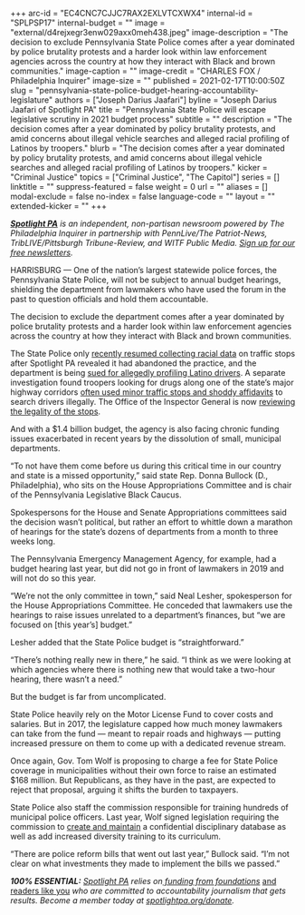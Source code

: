 +++
arc-id = "EC4CNC7CJJC7RAX2EXLVTCXWX4"
internal-id = "SPLPSP17"
internal-budget = ""
image = "external/d4rejxegr3enw029axx0meh438.jpeg"
image-description = "The decision to exclude Pennsylvania State Police comes after a year dominated by police brutality protests and a harder look within law enforcement agencies across the country at how they interact with Black and brown communities."
image-caption = ""
image-credit = "CHARLES FOX / Philadelphia Inquirer"
image-size = ""
published = 2021-02-17T10:00:50Z
slug = "pennsylvania-state-police-budget-hearing-accountability-legislature"
authors = ["Joseph Darius Jaafari"]
byline = "Joseph Darius Jaafari of Spotlight PA"
title = "Pennsylvania State Police will escape legislative scrutiny in 2021 budget process"
subtitle = ""
description = "The decision comes after a year dominated by policy brutality protests, and amid concerns about illegal vehicle searches and alleged racial profiling of Latinos by troopers."
blurb = "The decision comes after a year dominated by policy brutality protests, and amid concerns about illegal vehicle searches and alleged racial profiling of Latinos by troopers."
kicker = "Criminal Justice"
topics = ["Criminal Justice", "The Capitol"]
series = []
linktitle = ""
suppress-featured = false
weight = 0
url = ""
aliases = []
modal-exclude = false
no-index = false
language-code = ""
layout = ""
extended-kicker = ""
+++

<a href="https://www.spotlightpa.org/"><i><b>Spotlight PA</b></i></a><i> is an independent, non-partisan newsroom powered by The Philadelphia Inquirer in partnership with PennLive/The Patriot-News, TribLIVE/Pittsburgh Tribune-Review, and WITF Public Media. </i><a href="https://www.spotlightpa.org/newsletters"><i>Sign up for our free newsletters</i></a><i>.</i>

HARRISBURG — One of the nation’s largest statewide police forces, the Pennsylvania State Police, will not be subject to annual budget hearings, shielding the department from lawmakers who have used the forum in the past to question officials and hold them accountable.

The decision to exclude the department comes after a year dominated by police brutality protests and a harder look within law enforcement agencies across the country at how they interact with Black and brown communities.

The State Police only <a href="https://www.spotlightpa.org/news/2021/01/pa-state-police-traffic-stops-racial-profiling-data-collection/">recently resumed collecting racial data</a> on traffic stops after Spotlight PA revealed it had abandoned the practice, and the department is being <a href="https://www.inquirer.com/news/pennsylvania/spl/pennsylvania-state-police-racial-bias-traffic-stops-vehicle-searches-20200123.html">sued for allegedly profiling Latino drivers</a>. A separate investigation found troopers looking for drugs along one of the state’s major highway corridors <a href="https://www.spotlightpa.org/news/2020/08/pa-state-police-troopers-highway-stop-and-frisk/">often used minor traffic stops and shoddy affidavits</a> to search drivers illegally. The Office of the Inspector General is now <a href="https://www.spotlightpa.org/news/2020/09/pa-state-police-traffic-stops-illegal-searches-inspector-general-review/">reviewing the legality of the stops</a>.

<script src="https://www.spotlightpa.org/embed.js" async></script><div data-spl-embed-version="1" data-spl-src="https://www.spotlightpa.org/embeds/newsletter/"></div>

And with a $1.4 billion budget, the agency is also facing chronic funding issues exacerbated in recent years by the dissolution of small, municipal departments.

“To not have them come before us during this critical time in our country and state is a missed opportunity,” said state Rep. Donna Bullock (D., Philadelphia), who sits on the House Appropriations Committee and is chair of the Pennsylvania Legislative Black Caucus.

Spokespersons for the House and Senate Appropriations committees said the decision wasn’t political, but rather an effort to whittle down a marathon of hearings for the state’s dozens of departments from a month to three weeks long.

The Pennsylvania Emergency Management Agency, for example, had a budget hearing last year, but did not go in front of lawmakers in 2019 and will not do so this year.

“We’re not the only committee in town,” said Neal Lesher, spokesperson for the House Appropriations Committee. He conceded that lawmakers use the hearings to raise issues unrelated to a department’s finances, but “we are focused on [this year’s] budget.”

Lesher added that the State Police budget is “straightforward.”

“There’s nothing really new in there,” he said. “I think as we were looking at which agencies where there is nothing new that would take a two-hour hearing, there wasn’t a need.”

But the budget is far from uncomplicated.

State Police heavily rely on the Motor License Fund to cover costs and salaries. But in 2017, the legislature capped how much money lawmakers can take from the fund — meant to repair roads and highways — putting increased pressure on them to come up with a dedicated revenue stream.

<script src="https://www.spotlightpa.org/embed.js" async></script><div data-spl-embed-version="1" data-spl-src="https://www.spotlightpa.org/embeds/donate/?teaser_text=Spotlight%20PA%20provides%20essential%2C%20public-service%20journalism%20thanks%20to%20readers%20like%20you.%20Help%20us%20continue%20that%20work."></div>


Once again, Gov. Tom Wolf is proposing to charge a fee for State Police coverage in municipalities without their own force to raise an estimated $168 million. But Republicans, as they have in the past, are expected to reject that proposal, arguing it shifts the burden to taxpayers.

State Police also staff the commission responsible for training hundreds of municipal police officers. Last year, Wolf signed legislation requiring the commission to <a href="https://www.spotlightpa.org/news/2020/06/pennsylvania-police-misconduct-database-george-floyd/">create and maintain</a> a confidential disciplinary database as well as add increased diversity training to its curriculum.

“There are police reform bills that went out last year,” Bullock said. “I’m not clear on what investments they made to implement the bills we passed.”

<i><b>100% ESSENTIAL:</b></i><i> </i><a href="https://www.spotlightpa.org/"><i>Spotlight PA</i></a><i> relies on</i><a href="https://www.spotlightpa.org/support"><i> funding from foundations</i></a><i> </i><a href="https://www.spotlightpa.org/support">and readers like you</a><i> who are committed to accountability journalism that gets results. Become a member today at </i><a href="http://checkout.fundjournalism.org/memberform?org_id=spotlightpa&campaign=701f4000000TVuIAAW"><i>spotlightpa.org/donate</i></a><i>.</i>
